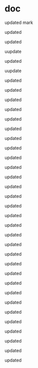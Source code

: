 doc
===

updated
mark
 
updated

updated

uupdate

updated

uupdate

updated

updated

updated


updated

updated

updated

updated

updated

updated

updated

updated

updated

updated

updated

updated

updated

updated

updated

updated

updated

updated

updated

updated

updated

updated

updated

updated

updated

updated

updated
